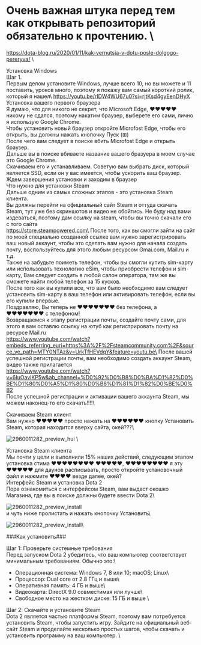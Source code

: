 
# Очень важная штука перед тем как открывать репозиторий обязательно к прочтению.  \
https://dota-blog.ru/2020/01/11/kak-vernutsja-v-dotu-posle-dolgogo-pereryva/ \

Установка Windows\
Шаг 1.\
Первым делом установите Windows, лучше всего 10, но вы можете и 11 поставить, уроков много, поэтому я покажу вам самый короткий ролик, который я нашел\ 
https://youtu.be/rIDW4WU67u0?si=rjtKsd4gyEenDHyX \
Установка вашего первого браузера\
Я думаю, что для никого не секрет, что Microsoft Edge, ♥♥♥♥♥ никому не сдался, поэтому накатим браузер, выберете его сами, лично я использую Google Chrome.\
Чтобы установить новый браузер откройте Microfost Edge, чтобы его открыть, вы должны нажать кнопочку Пуск (⊞)\
После чего вам следует в поиске вбить Microfost Edge и открыть браузер.\
Дальше вы в поиске вбиваете название вашего бразуера в моем случае это Google Chrome.\
Скачиваем его и устанавливаем. Советую вам выбрать диск, который является SSD, если он у вас имеется, чтобы ускорить ваш браузер.\
Ждем завершения установки и заходим в браузер\
Что нужно для установки Steam\
Дальше одним из самых сложных этапов - это установка Steam клиента.\
Вы должны перейти на официальный сайт Steam и оттуда скачать Steam, тут уже без скриншотов и видео не обойтись. Не буду над вами издеваться, поэтому дам ссылку на steam, чтобы вы точно скачали его с того сайта\
https://store.steampowered.com\
После того, как вы смогли зайти на сайт по моей специально созданной ссылке вам нужно зарегистрировать ваш новый аккаунт, чтобы это сделать вам нужно для начала создать почту, воспользуйтесь для этого любым ресурсом Gmai.com, Mail.ru и т.д.\
Также на забудьте поиметь телефон, чтобы вы смогли купить sim-карту или использовать технологию eSim, чтобы приобрести телефон и sim-карту, Вам следует сходить в любой салон оператора, там же вы сможете найти любой телефон за 15 кусков.\
После того как вы купили все, что вам было необходимо вам следует установить sim-карту в ваш телефон или активировать телефон, если вы его купили впервые.\
Поздравляю, Вы теперь не ♥♥♥♥♥♥♥ без телефона, а ♥♥♥♥♥♥♥ с телефоном!\
Возвращаемся к этапу регистрации почты, создайте почту сами, для этого я вам оставлю ссылку на ютуб как регистрировать почту на ресурсе Mail.ru\
https://www.youtube.com/watch?embeds_referring_euri=https%3A%2F%2Fsteamcommunity.com%2F&source_ve_path=MTY0NTAz&v=UrkTfHEVdqY&feature=youtu.be\
После вашей успешной регистрации почты, вам необходимо создать аккаунт Steam, видео также прилагается\
https://www.youtube.com/watch?v=6IuOavlKP5w&ab_channel=%D0%92%D0%B8%D0%BA%D1%82%D0%BE%D1%80%D0%A5%D1%80%D0%B8%D1%81%D1%82%D0%BE%D0%B2 \
После успешной регистрации и активации вашего аккаунта Steam, мы можем наконец-то его скачать!!!!\


 Скачиваем Steam клиент\
Вам нужно ♥♥♥♥♥ просто нажать на ♥♥♥♥♥♥ кнопку Установить Steam, которая находится вверху сайта, окей???\ 

![2960011282_preview_hui](https://github.com/user-attachments/assets/93616356-8ec6-4faf-88bf-2b41e7836fc6) \

Установка Steam клиента\
Мы почти у цели и выполнили 15% наших действий, следующим этапом установка стима ♥♥♥♥♥♥♥♥ ♥♥♥♥♥, ♥♥♥♥♥♥♥♥ я эту ♥♥♥♥♥ для даунов расписывать, просто откройте установочный файл и нажмите ♥♥♥♥ везде далее, окей?\
Интерфейс Steam и установка Dota 2\
Пора ознакомиться с интерфейсом Steam, вам выдаст окошко Магазина, где вы в поиске должны будете ввести Dota 2\

![2960011282_preview_install](https://github.com/user-attachments/assets/2eb62fbb-e8ea-4dd2-88fe-361019c4d1ad)\
и чуть ниже пролистать и нажать кнопочку Установить\

![2960011282_preview_install](https://github.com/user-attachments/assets/33ff4100-e008-4799-be19-e3a01cc44a67)\

###Как установить### 

Шаг 1: Проверьте системные требования\
Перед запуском Dota 2 убедитесь, что ваш компьютер соответствует минимальным требованиям. Обычно это:\

- Операционная система: Windows 7, 8 или 10; macOS; Linux\
- Процессор: Dual core от 2.8 ГГц и выше\
- Оперативная память: 4 ГБ и выше\
- Видеокарта: DirectX 9.0 совместимая или лучше\
- Свободное место на жестком диске: 15 ГБ и выше \


Шаг 2: Скачайте и установите Steam \
Dota 2 является частью платформы Steam, поэтому вам потребуется установить Steam, чтобы запустить игру. Зайдите на официальный веб-сайт Steam и проделайте несколько простых шагов, чтобы скачать и установить программу на ваш компьютер. \















